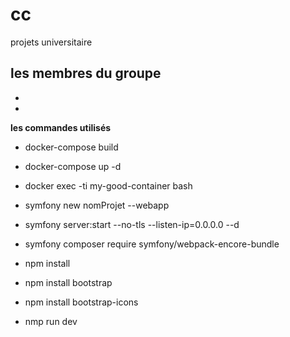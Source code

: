 # cc

projets universitaire 

**les membres du groupe**
-
-
-
 **les commandes utilisés**
 - docker-compose build 
 - docker-compose up -d
 - docker exec -ti my-good-container bash
 
 - symfony new nomProjet --webapp
 - symfony server:start --no-tls --listen-ip=0.0.0.0 --d
 - symfony composer require symfony/webpack-encore-bundle
 - npm install
 - npm install bootstrap
 - npm install bootstrap-icons 
 - nmp run dev
